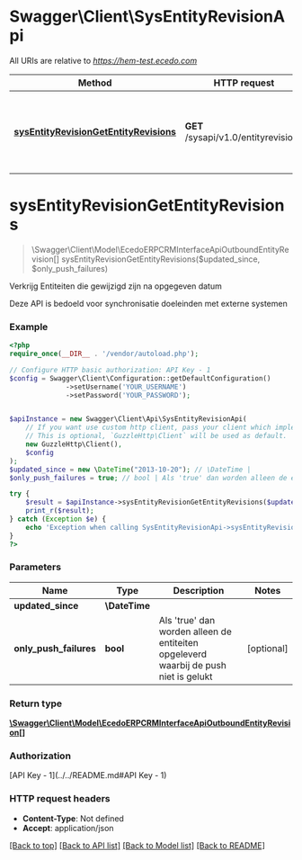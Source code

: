 # Swagger\Client\SysEntityRevisionApi

All URIs are relative to *https://hem-test.ecedo.com*

Method | HTTP request | Description
------------- | ------------- | -------------
[**sysEntityRevisionGetEntityRevisions**](SysEntityRevisionApi.md#sysEntityRevisionGetEntityRevisions) | **GET** /sysapi/v1.0/entityrevisions | Verkrijg Entiteiten die gewijzigd zijn na opgegeven datum


# **sysEntityRevisionGetEntityRevisions**
> \Swagger\Client\Model\EcedoERPCRMInterfaceApiOutboundEntityRevision[] sysEntityRevisionGetEntityRevisions($updated_since, $only_push_failures)

Verkrijg Entiteiten die gewijzigd zijn na opgegeven datum

Deze API is bedoeld voor synchronisatie doeleinden met externe systemen

### Example
```php
<?php
require_once(__DIR__ . '/vendor/autoload.php');

// Configure HTTP basic authorization: API Key - 1
$config = Swagger\Client\Configuration::getDefaultConfiguration()
              ->setUsername('YOUR_USERNAME')
              ->setPassword('YOUR_PASSWORD');


$apiInstance = new Swagger\Client\Api\SysEntityRevisionApi(
    // If you want use custom http client, pass your client which implements `GuzzleHttp\ClientInterface`.
    // This is optional, `GuzzleHttp\Client` will be used as default.
    new GuzzleHttp\Client(),
    $config
);
$updated_since = new \DateTime("2013-10-20"); // \DateTime | 
$only_push_failures = true; // bool | Als 'true' dan worden alleen de entiteiten opgeleverd waarbij de push niet is gelukt

try {
    $result = $apiInstance->sysEntityRevisionGetEntityRevisions($updated_since, $only_push_failures);
    print_r($result);
} catch (Exception $e) {
    echo 'Exception when calling SysEntityRevisionApi->sysEntityRevisionGetEntityRevisions: ', $e->getMessage(), PHP_EOL;
}
?>
```

### Parameters

Name | Type | Description  | Notes
------------- | ------------- | ------------- | -------------
 **updated_since** | **\DateTime**|  |
 **only_push_failures** | **bool**| Als &#39;true&#39; dan worden alleen de entiteiten opgeleverd waarbij de push niet is gelukt | [optional]

### Return type

[**\Swagger\Client\Model\EcedoERPCRMInterfaceApiOutboundEntityRevision[]**](../Model/EcedoERPCRMInterfaceApiOutboundEntityRevision.md)

### Authorization

[API Key - 1](../../README.md#API Key - 1)

### HTTP request headers

 - **Content-Type**: Not defined
 - **Accept**: application/json

[[Back to top]](#) [[Back to API list]](../../README.md#documentation-for-api-endpoints) [[Back to Model list]](../../README.md#documentation-for-models) [[Back to README]](../../README.md)

